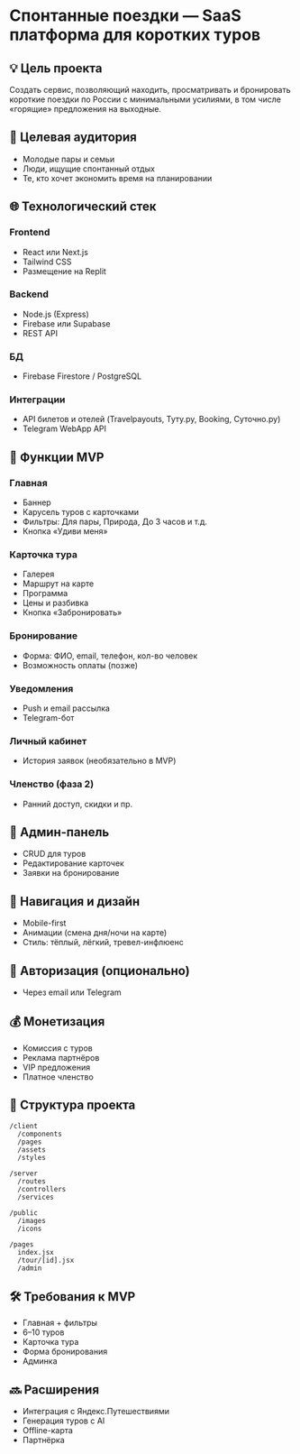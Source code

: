 # Спонтанные поездки — SaaS платформа для коротких туров

## 💡 Цель проекта
Создать сервис, позволяющий находить, просматривать и бронировать короткие поездки по России с минимальными усилиями, в том числе «горящие» предложения на выходные.

## 👤 Целевая аудитория
- Молодые пары и семьи
- Люди, ищущие спонтанный отдых
- Те, кто хочет экономить время на планировании

## 🌐 Технологический стек

### Frontend
- React или Next.js
- Tailwind CSS
- Размещение на Replit

### Backend
- Node.js (Express)
- Firebase или Supabase
- REST API

### БД
- Firebase Firestore / PostgreSQL

### Интеграции
- API билетов и отелей (Travelpayouts, Туту.ру, Booking, Суточно.ру)
- Telegram WebApp API

## 📱 Функции MVP

### Главная
- Баннер
- Карусель туров с карточками
- Фильтры: Для пары, Природа, До 3 часов и т.д.
- Кнопка «Удиви меня»

### Карточка тура
- Галерея
- Маршрут на карте
- Программа
- Цены и разбивка
- Кнопка «Забронировать»

### Бронирование
- Форма: ФИО, email, телефон, кол-во человек
- Возможность оплаты (позже)

### Уведомления
- Push и email рассылка
- Telegram-бот

### Личный кабинет
- История заявок (необязательно в MVP)

### Членство (фаза 2)
- Ранний доступ, скидки и пр.

## 💼 Админ-панель
- CRUD для туров
- Редактирование карточек
- Заявки на бронирование

## 🧭 Навигация и дизайн
- Mobile-first
- Анимации (смена дня/ночи на карте)
- Стиль: тёплый, лёгкий, тревел-инфлюенс

## 🔐 Авторизация (опционально)
- Через email или Telegram

## 💰 Монетизация
- Комиссия с туров
- Реклама партнёров
- VIP предложения
- Платное членство

## 📁 Структура проекта

```
/client
  /components
  /pages
  /assets
  /styles

/server
  /routes
  /controllers
  /services

/public
  /images
  /icons

/pages
  index.jsx
  /tour/[id].jsx
  /admin
```

## 🛠 Требования к MVP
- Главная + фильтры
- 6–10 туров
- Карточка тура
- Форма бронирования
- Админка

## 🔜 Расширения
- Интеграция с Яндекс.Путешествиями
- Генерация туров с AI
- Offline-карта
- Партнёрка